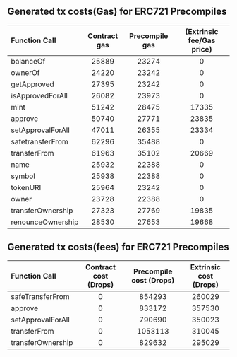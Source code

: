 ## Generated tx costs(Gas) for ERC721 Precompiles

| Function Call     | Contract gas | Precompile gas | (Extrinsic fee/Gas price) |
|:------------------|:------------:|:--------------:|:-------------------------:|
| balanceOf         |    25889     |     23274      |             0             |
| ownerOf           |    24220     |     23242      |             0             |
| getApproved       |    27395     |     23242      |             0             |
| isApprovedForAll  |    26082     |     23973      |             0             |
| mint              |    51242     |     28475      |           17335           |
| approve           |    50740     |     27771      |           23835           |
| setApprovalForAll |    47011     |     26355      |           23334           |
| safetransferFrom  |    62296     |     35488      |             0             |
| transferFrom      |    61963     |     35102      |           20669           |
| name              |    25932     |     22388      |             0             |
| symbol            |    25938     |     22388      |             0             |
| tokenURI          |    25964     |     23242      |             0             |
| owner             |    23728     |     22388      |             0             |
| transferOwnership |    27323     |     27769      |           19835           |
| renounceOwnership |    28530     |     27653      |           19668           |


## Generated tx costs(fees) for ERC721 Precompiles

| Function Call     | Contract cost (Drops) | Precompile cost (Drops) | Extrinsic cost (Drops) |
|:------------------|:---------------------:|:-----------------------:|:----------------------:|
| safeTransferFrom  |           0           |         854293          |         260029         |
| approve           |           0           |         833172          |         357530         |
| setApprovalForAll |           0           |         790690          |         350023         |
| transferFrom      |           0           |         1053113         |         310045         |
| transferOwnership |           0           |         829632          |         295029         |
